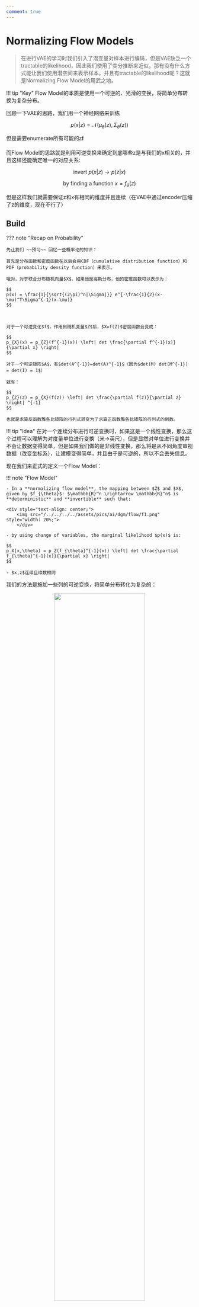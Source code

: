 ```yaml
---
comment: true
---
```



# Normalizing Flow Models

>在进行VAE的学习时我们引入了潜变量对样本进行编码，但是VAE缺乏一个tractable的likelihood，因此我们使用了变分推断来近似，那有没有什么方式能让我们使用潜空间来表示样本，并且有tractable的likelihood呢？这就是Normalizing Flow Model的用武之地。

!!! tip "Key"
    Flow Model的本质是使用一个可逆的、光滑的变换，将简单分布转换为复杂分布。

回顾一下VAE的思路，我们用一个神经网络来训练

$$
p(x|z) = \mathcal{N}(\mu_{\theta}(z),\Sigma_{\theta}(z))
$$

但是需要enumerate所有可能的z❗️


而Flow Model的思路就是利用可逆变换来确定到底哪些z是与我们的x相关的，并且这样还能确定唯一的对应关系:

$$
\text{invert } p(x|z) \rightarrow p(z|x)
$$

$$
\text{by finding a function } x = f_{\theta}(z) 
$$

但是这样我们就需要保证z和x有相同的维度并且连续（在VAE中通过encoder压缩了z的维度，现在不行了）




## Build

??? note "Recap on Probability"

    先让我们 ~~预习~~ 回忆一些概率论的知识：

    首先是分布函数和密度函数在以后会用CDF（cumulative distribution function）和PDF（probability density function）来表示。

    哦对，对于联合分布随机向量$X$，如果他是高斯分布，他的密度函数可以表示为：

    $$
    p(x) = \frac{1}{\sqrt{(2\pi)^n|\Sigma|}} e^{-\frac{1}{2}(x-\mu)^T\Sigma^{-1}(x-\mu)}
    $$



    对于一个可逆变化$f$，作用到随机变量$Z$后，$X=f(Z)$密度函数会变成：

    $$
    p_{X}(x) = p_{Z}(f^{-1}(x)) \left| det \frac{\partial f^{-1}(x)}{\partial x} \right|
    $$

    对于一个可逆矩阵$A$，有$det(A^{-1})=det(A)^{-1}$（因为$det(M) det(M^{-1}) = det(I) = 1$）

    就有：

    $$
    p_{Z}(z) = p_{X}(f(z)) \left| det \frac{\partial f(z)}{\partial z} \right| ^{-1}
    $$

    也就是求算反函数雅各比矩阵的行列式转变为了求算正函数雅各比矩阵的行列式的倒数。

!!! tip "Idea"
    在对一个连续分布进行可逆变换时，如果这是一个线性变换，那么这个过程可以理解为对度量单位进行变换（米->英尺），但是显然对单位进行变换并不会让数据变得简单，但是如果我们做的是非线性变换，那么将是从不同角度审视数据（改变坐标系），让建模变得简单，并且由于是可逆的，所以不会丢失信息。

现在我们来正式的定义一个Flow Model：

!!! note "Flow Model"

    - In a **normalizing flow model**, the mapping between $Z$ and $X$, given by $f_{\theta}$: $\mathbb{R}^n \rightarrow \mathbb{R}^n$ is **deterministic** and **invertible** such that:

    <div style="text-align: center;">
        <img src="/../../../../assets/pics/ai/dgm/flow/f1.png" style="width: 20%;">
        </div>
    
    - by using change of variables, the marginal likelihood $p(x)$ is:

    $$
    p_X(x,\theta) = p_Z(f_{\theta}^{-1}(x)) \left| det \frac{\partial f_{\theta}^{-1}(x)}{\partial x} \right|
    $$

    - $x,z$连续且维数相同

我们的方法是施加一些列的可逆变换，将简单分布转化为复杂的：

<div style="text-align: center;">
    <img src="/../../../../assets/pics/ai/dgm/flow/f2.png" style="width: 70%;">
    </div>

可以这样表示

$$
\begin{align}
z_K &= f_{\theta_K} \circ \dots \circ f_{\theta_0}(z_0) \\ &= f_{\theta_K}(f_{\theta_{K-1}}(\dots f_{\theta_0}(z_0))) 
\end{align}
$$

- 从一个简单分布$z_0$开始，应用一系列的可逆变换，我没有省略$\theta$的脚注，因为每一个函数的训练参数都是不同的

接下来看一下最后的$p_X(x)$怎么推导：

对Flow过程的第$i$个函数，有：

$$
\begin{align}
z_{i-1} &\sim p_{i-1}(z_{i-1}) \\
z_i &= f_{i}(z_{i-1}),\text{ thus }z_{i-1} = f_{i}^{-1}(z_i) \\ \\
\text{then using change of variables formula:} \\
p_i(z_i) &= p_{i-1}(f_{i}^{-1}(z_i)) \left| det \frac{\partial f_{i}^{-1}(z_i)}{\partial z_i} \right| \\
&= p_{i-1}(z_{i-1}) {\left| det \frac{\partial f_{i}(z_{i-1})}{\partial z_{i-1}} \right|}^{-1} \\
\end{align}
$$

对等号两边取对数：

$$
\log p_i(z_i) = \log p_{i-1}(z_{i-1}) - \log \left| det \frac{\partial f_{i}(z_{i-1})}{\partial z_{i-1}} \right|
$$

最后对整个过程累加：

$$
\begin{aligned}
\log p(\mathbf{x})=\log f_K\left(\mathbf{z}_K\right) & =\log f_{K-1}\left(\mathbf{z}_{K-1}\right)-\log \left|\operatorname{det} \frac{d f_K}{d \mathbf{z}_{K-1}}\right| \\
& =\log f_{K-2}\left(\mathbf{z}_{K-2}\right)-\log \left|\operatorname{det} \frac{d f_{K-1}}{d \mathbf{z}_{K-2}}\right|-\log \left|\operatorname{det} \frac{d f_K}{d \mathbf{z}_{K-1}}\right| \\
& =\ldots \\
& =\log f_0\left(\mathbf{z}_0\right)-\sum_{i=1}^K \log \left|\operatorname{det} \frac{d f_i}{d \mathbf{z}_{i-1}}\right|
\end{aligned}
$$

这样一个path就是一个flow，如果我们将$f$替换为连续的分布$\pi_i$，那么我们得到的就是一个normalized flow

需要注意的是：

- $f_i$的选择是easily invertable的（因为我们要对其进行训练，所以无论我们怎么改变$\theta_i$，都要保证$f_i$是可逆的）
- 雅各比矩阵的行列式要易于计算

最终的criterion就是对数据集$\mathcal{D}$的negative log-likelihood

$$
\mathcal{L}(\mathcal{D}) = -\frac{1}{|\mathcal{D|}} \sum_{x \in \mathcal{D}} \log p(x)
$$

然后在这之中优化你的参数$\theta_i$



在得到一个训练好的模型后，直接sample：

$$
z \sim p_{Z}(z) \space \space
x = f_{\theta}(z)
$$


## Optimize

现在我们有了一个训练模型的整体思路，但是可以看到计算雅各比矩阵的过程是求n阶矩阵的行列式，这个过程的复杂度是$O(n^3)$，所以需要一些方法来简化这个过程

一个思路就是使得雅各比矩阵是一个三角矩阵，这样我们就可以直接使用对角线上的元素来计算行列式，复杂度就变成了$O(n)$


原始的：

$$
\mathbf{x} = (x_1, \dots, x_n) = f(\mathbf{z}) = (f_1(z_1, \dots, z_n), \dots, f_n(z_1, \dots, z_n))
$$

$$
J=\frac{\partial \mathbf{f}}{\partial \mathbf{z}}=\left(\begin{array}{ccc}
\frac{\partial f_1}{\partial z_1} & \cdots & \frac{\partial f_1}{\partial z_n} \\
\cdots & \cdots & \cdots \\
\frac{\partial f_n}{\partial z_1} & \cdots & \frac{\partial f_n}{\partial z_n}
\end{array}\right)
$$

假如我们想要让J变为下三角矩阵，那么对角线右上的部分全为0，这就要求每一个$x_i=f_i(\mathbf{z})$只与$z_i$及$z_i$之前的变量有关（这一点有些类似于AutoRegressive Model）

## Case Study

### NICE
>Non-linear Independent Component Estimation

NICE是Flow Model比较早的落地，基本思想是采用可逆的仿射变换 ~~是这么个东西吧~~ 来构造一个det = 1的雅各比矩阵

使用的Flow层被称为Additive Coupling Layer（加性耦合层）：

$$
\begin{aligned}
\mathbf{z}_{1:d} &= \mathbf{x}_{1:d} \\
\mathbf{z}_{d+1:n} &= \mathbf{z}_{d+1:n} + m_{\theta}(\mathbf{z}_{1:d})
\end{aligned}
$$

也就是将z切割为两部分，第一部分保持不变，第二部分仅仅是平移一下，平移的参数$m_{\theta}$是一个可学习的神经网络

这个过程显然是可逆的，只需要移项就能做到，同时移项后$m_{\theta}$的项是常数项，求导后雅各比矩阵对角线上元素为1

同时在应用这些addictive coupling层后，还需要最后有一个rescaling layer：

$$
x_i = s_iz_i
$$

这个层的雅各比矩阵对角线上元素为$s_i$，所以雅各比矩阵的行列式为$\prod_{i=1}^n s_i$

### Real-NVP
> Real-valued non-volume preserving

不同于NICE的 volume preserving，Real-NVP采用了shifting+scale（仍旧是仿射变换affine transformation）的方式：

$$
\begin{align}
\mathbf{y}_{1:d} &= \mathbf{x}_{1:d} \\
\mathbf{y}_{d+1:D} &= \mathbf{x}_{d+1:D} \odot \exp(s_{\theta}(\mathbf{x}_{1:d})) + t_{\theta}(\mathbf{x}_{1:d})
\end{align}
$$

其中的$s_{\theta}$和$t_{\theta}$分别是缩放因子和平移因子，是d维输入n-d维输出的函数，$\odot$是element-wise product（逐元素乘法）

- 在缩放因子前使用了一个exp，这样就能保证缩放因子为正数

最后得到的雅各比矩阵行列式为：

$$
\det(\mathbf{J}) = \prod_{j=1}^{D-d} \exp(s_{\theta_j}(\mathbf{x}_{1:d}))
$$


??? quote "code"

    ```python
    import torch
    import torch.nn as nn

    class AffineCouplingLayer(nn.Module):
    def __init__(self, input_dim, hidden_dim):
        super().__init__()
        # 定义生成s和t的神经网络
        self.scale_shift_net = nn.Sequential(
            nn.Linear(input_dim // 2, hidden_dim),  # 输入x1的维度为input_dim//2
            nn.ReLU(),
            nn.Linear(hidden_dim, input_dim)         # 输出s和t的拼接，各占一半维度

    def forward(self, x, reverse=False):
        x1, x2 = x.chunk(2, dim=-1)  # 将输入分为x1和x2
        st = self.scale_shift_net(x1)
        s, t = st.chunk(2, dim=-1)    # 拆分出s和t
        s = torch.exp(s)              # 对s取指数，确保缩放因子正定

        if not reverse:
            # 正向变换：h2 = x2 * s + t
            h2 = x2 * s + t
            h = torch.cat([x1, h2], dim=-1)
            log_det = torch.sum(torch.log(s), dim=-1)  # 对数行列式
            return h, log_det
        else:
            # 逆向变换：x2 = (h2 - t) / s
            x2 = (x2 - t) / s
            x = torch.cat([x1, x2], dim=-1)
            log_det = -torch.sum(torch.log(s), dim=-1)
            return x, log_det
    ```

## Autoregressive Flow

### MAF

首先我们先来从AutoRegressive Model开始：

给定一个自回归模型的密度函数定义：

$$
p(x) = \prod_{i=1}^n p(x_i|x_{<i})
$$

从先前的自回归视角，我们很清楚的知道这个过程的每个密度函数依赖于前$i-1$个变量

首先确定一个初始的$z_1$，我们假设服从标准高斯分布，$p(x)$服从正态分布$\mathcal{N}(\mu(x), \exp(\alpha(x)^2))$

$$
x_1 = \exp(\alpha_1)z_1 + \mu_1 \text{ and compute } \mu_2 \alpha_2
$$

以此类推我们可以得到完整的正向推理过程

- Flow interpre：这个过程中的流可以理解为由标准高斯分布$\mathbf{z}$ 到 $\mathbf{x}$ 的变换，其中的可逆变换是由参数化的$\mu_{i},\alpha_{i}$决定的


<div style="display: flex; justify-content: center; gap: 10px;">
    <img src="/../../../../assets/pics/ai/dgm/flow/f3.png"  style="width: 45%;">
    <img src="/../../../../assets/pics/ai/dgm/flow/f4.png" style="width: 45%;">
</div>

- forward过程中，每个x是按照顺序进行生成的
- 因为我们在forward过程中已经求算出各个x，因此在backward过程中，可以并行化计算（使用MADE等）参数表

### IAF

可以看到MAF的训练过程是可以并行化的，但是推理过程是顺序的，Inverse Autoregressive Flow 通过颠倒顺序，将推理过程进行并行化：

<div style="display: flex; justify-content: center; gap: 10px;">
    <img src="/../../../../assets/pics/ai/dgm/flow/f6.png"  style="width: 45%;">
    <img src="/../../../../assets/pics/ai/dgm/flow/f5.png" style="width: 45%;">
</div>

- 想要快速训练：MAF
- 想要即时生成：IAF

<div style="text-align: center;">
    <img src="/../../../../assets/pics/ai/dgm/flow/f7.png" style="width: 100%;">
    </div>


有没有结合了两者优点的模型？

### Parallel Wavenet

如果我们能用MAF训练一个teacher model，再使用一个IAF作为student model，这样我们只需要保证学生老师之间的相似性（KL Div），避免了MAF采样的困难和IAF训练的问题，这就是Parallel Wavenet的思路


!!! quote "code"

    - Training
        - Step 1: train MAF(teacher) via MLE
        - Step 2: train IAF(student) to minimize KL div with teacher
    - Test-time: Using student singly


## Flow Matching


[left unfinished]




## References

[Lil'Log](https://lilianweng.github.io/posts/2018-10-13-flow-models/)